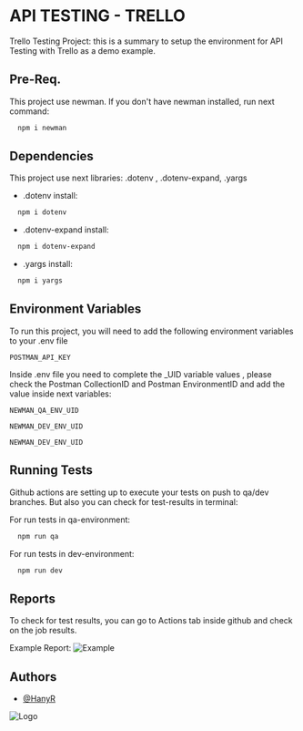 
# API TESTING - TRELLO

Trello Testing Project: this is a summary to setup the environment for API Testing with Trello as a demo example.


## Pre-Req.

This project use newman. If you don't have newman installed, run next command:

```bash
  npm i newman
```

## Dependencies

This project use next libraries: .dotenv , .dotenv-expand, .yargs

- .dotenv install:
```bash
  npm i dotenv
```
- .dotenv-expand install:
```bash
  npm i dotenv-expand
```
- .yargs install:
```bash
  npm i yargs
```


## Environment Variables

To run this project, you will need to add the following environment variables to your .env file

`POSTMAN_API_KEY`  

Inside .env file you need to complete the _UID variable values , please check the Postman CollectionID and Postman EnvironmentID and add the value inside next variables:

`NEWMAN_QA_ENV_UID`

`NEWMAN_DEV_ENV_UID`

`NEWMAN_DEV_ENV_UID`


## Running Tests

Github actions are setting up to execute your tests on push to qa/dev branches. But also you can check for test-results in terminal:

For run tests in  qa-environment:
```bash
  npm run qa
```

For run tests in  dev-environment:
```bash
  npm run dev
```



## Reports

To check for test results, you can go to Actions tab inside github and check on the job results.

Example Report:
![Example](https://github.blog/wp-content/uploads/2022/05/image-3.png)

## Authors

- [@HanyR](https://github.com/HanyR)

![Logo](https://static3.pisapapeles.net/uploads/2020/05/trello-logo.png)
